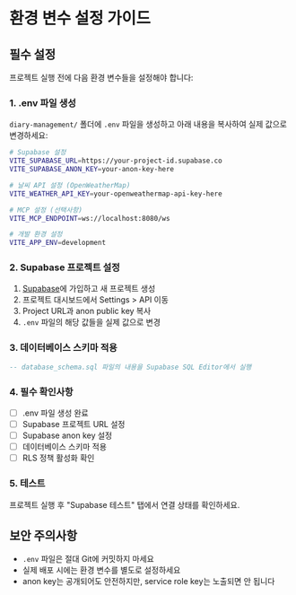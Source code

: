 # 환경 변수 설정 가이드

## 필수 설정

프로젝트 실행 전에 다음 환경 변수들을 설정해야 합니다:

### 1. .env 파일 생성

`diary-management/` 폴더에 `.env` 파일을 생성하고 아래 내용을 복사하여 실제 값으로 변경하세요:

```bash
# Supabase 설정
VITE_SUPABASE_URL=https://your-project-id.supabase.co
VITE_SUPABASE_ANON_KEY=your-anon-key-here

# 날씨 API 설정 (OpenWeatherMap)
VITE_WEATHER_API_KEY=your-openweathermap-api-key-here

# MCP 설정 (선택사항)
VITE_MCP_ENDPOINT=ws://localhost:8080/ws

# 개발 환경 설정
VITE_APP_ENV=development
```

### 2. Supabase 프로젝트 설정

1. [Supabase](https://supabase.com)에 가입하고 새 프로젝트 생성
2. 프로젝트 대시보드에서 Settings > API 이동
3. Project URL과 anon public key 복사
4. `.env` 파일의 해당 값들을 실제 값으로 변경

### 3. 데이터베이스 스키마 적용

```sql
-- database_schema.sql 파일의 내용을 Supabase SQL Editor에서 실행
```

### 4. 필수 확인사항

- [ ] .env 파일 생성 완료
- [ ] Supabase 프로젝트 URL 설정
- [ ] Supabase anon key 설정
- [ ] 데이터베이스 스키마 적용
- [ ] RLS 정책 활성화 확인

### 5. 테스트

프로젝트 실행 후 "Supabase 테스트" 탭에서 연결 상태를 확인하세요.

## 보안 주의사항

- `.env` 파일은 절대 Git에 커밋하지 마세요
- 실제 배포 시에는 환경 변수를 별도로 설정하세요
- anon key는 공개되어도 안전하지만, service role key는 노출되면 안 됩니다 
